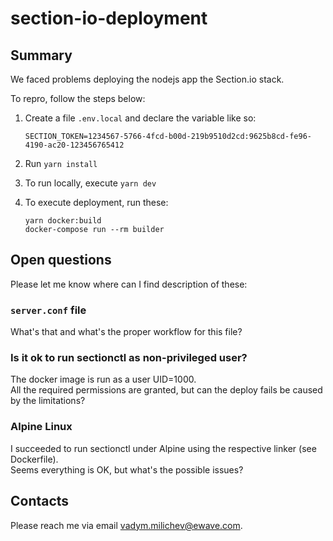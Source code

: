 # section-io-deployment

## Summary

We faced problems deploying the nodejs app the Section.io stack.

To repro, follow the steps below:

1. Create a file `.env.local` and declare the variable like so:
    ```shell
    SECTION_TOKEN=1234567-5766-4fcd-b00d-219b9510d2cd:9625b8cd-fe96-4190-ac20-123456765412
    ```
   
2. Run `yarn install`

3. To run locally, execute `yarn dev`

4. To execute deployment, run these:
    ```shell
    yarn docker:build
    docker-compose run --rm builder
    ```

## Open questions

Please let me know where can I find description of these:

### `server.conf` file

What's that and what's the proper workflow for this file?

### Is it ok to run sectionctl as non-privileged user?

The docker image is run as a user UID=1000.  
All the required permissions are granted, but can the deploy fails be caused by the limitations?

### Alpine Linux

I succeeded to run sectionctl under Alpine using the respective linker (see Dockerfile).  
Seems everything is OK, but what's the possible issues?

## Contacts

Please reach me via email [vadym.milichev@ewave.com](mailto:vadym.milichev@ewave.com).
